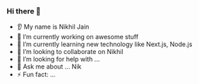 ### Hi there 👋
* 👂 My name is Nikhil Jain  
* 🔭 I’m currently working on awesome stuff
* 🌱 I’m currently learning new technology like Next.js, Node.js
* 🤝 I’m looking to collaborate on Nikhil
* 🤔 I’m looking for help with ...
* 💬 Ask me about ... Nik
* ⚡ Fun fact: ...

